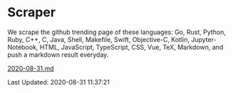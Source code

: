# Scraper

We scrape the github trending page of these languages: Go, Rust, Python, Ruby, C++, C, Java, Shell, Makefile, Swift, Objective-C, Kotlin, Jupyter-Notebook, HTML, JavaScript, TypeScript, CSS, Vue, TeX, Markdown, and push a markdown result everyday.

[2020-08-31.md](https://github.com/yangwenmai/github-trending-backup/blob/master/2020-08-31.md)

Last Updated: 2020-08-31 11:37:21
